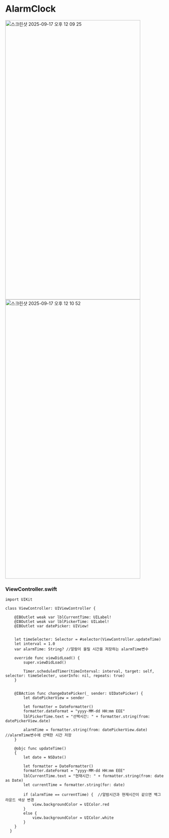 # AlarmClock



<img width="428" height="883" alt="스크린샷 2025-09-17 오후 12 09 25" src="https://github.com/user-attachments/assets/84674ec1-4716-41d5-8915-be1cf62223c2" />
<img width="428" height="883" alt="스크린샷 2025-09-17 오후 12 10 52" src="https://github.com/user-attachments/assets/c73b8ce9-15e3-4507-9642-19beaca82801" />




### ViewController.swift
~~~
import UIKit

class ViewController: UIViewController {
    
    @IBOutlet weak var lblCurrentTime: UILabel!
    @IBOutlet weak var lblPickerTime: UILabel!
    @IBOutlet var datePicker: UIView!
    
    
    let timeSelecter: Selector = #selector(ViewController.updateTime)
    let interval = 1.0
    var alarmTime: String? //알람이 울릴 시간을 저장하는 alarmTime변수
    
    override func viewDidLoad() {
        super.viewDidLoad()
        
        Timer.scheduledTimer(timeInterval: interval, target: self, selector: timeSelecter, userInfo: nil, repeats: true)
    }
    
    
    @IBAction func changeDatePicker(_ sender: UIDatePicker) {
        let datePickerView = sender
        
        let formatter = DateFormatter()
        formatter.dateFormat = "yyyy-MM-dd HH:mm EEE"
        lblPickerTime.text = "선택시간: " + formatter.string(from: datePickerView.date)
        
        alarmTime = formatter.string(from: datePickerView.date) //alarmTime변수에 선택한 시간 저장
    }
    
    @objc func updateTime()
    {
        let date = NSDate()
        
        let formatter = DateFormatter()
        formatter.dateFormat = "yyyy-MM-dd HH:mm EEE"
        lblCurrentTime.text = "현재시간: " + formatter.string(from: date as Date)
        let currentTime = formatter.string(for: date)
        
        if (alarmTime == currentTime) {  //알람시간과 현재시간이 같으면 백그라운드 색상 변경
            view.backgroundColor = UIColor.red
        }
        else {
            view.backgroundColor = UIColor.white
        }
    }
  }
~~~
